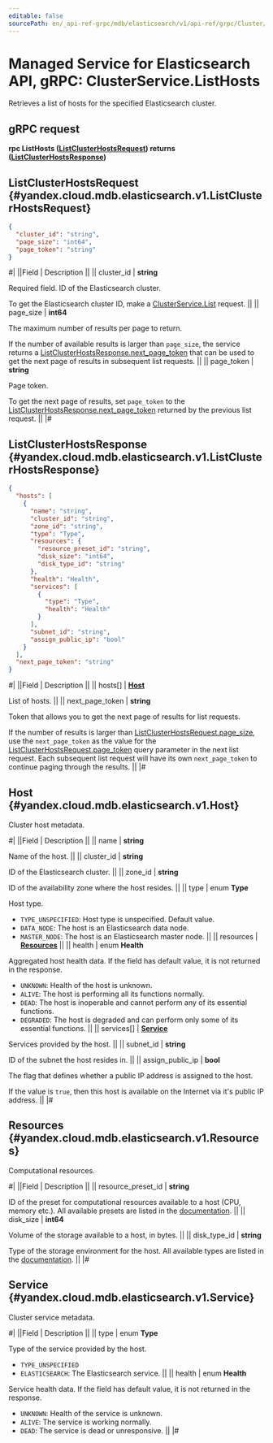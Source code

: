 ```yaml
---
editable: false
sourcePath: en/_api-ref-grpc/mdb/elasticsearch/v1/api-ref/grpc/Cluster/listHosts.md
---
```


# Managed Service for Elasticsearch API, gRPC: ClusterService.ListHosts

Retrieves a list of hosts for the specified Elasticsearch cluster.

## gRPC request

**rpc ListHosts ([ListClusterHostsRequest](#yandex.cloud.mdb.elasticsearch.v1.ListClusterHostsRequest)) returns ([ListClusterHostsResponse](#yandex.cloud.mdb.elasticsearch.v1.ListClusterHostsResponse))**

## ListClusterHostsRequest {#yandex.cloud.mdb.elasticsearch.v1.ListClusterHostsRequest}

```json
{
  "cluster_id": "string",
  "page_size": "int64",
  "page_token": "string"
}
```

#|
||Field | Description ||
|| cluster_id | **string**

Required field. ID of the Elasticsearch cluster.

To get the Elasticsearch cluster ID, make a [ClusterService.List](/docs/managed-elasticsearch/api-ref/grpc/Cluster/list#List) request. ||
|| page_size | **int64**

The maximum number of results per page to return.

If the number of available results is larger than `page_size`, the service returns a [ListClusterHostsResponse.next_page_token](#yandex.cloud.mdb.elasticsearch.v1.ListClusterHostsResponse) that can be used to get the next page of results in subsequent list requests. ||
|| page_token | **string**

Page token.

To get the next page of results, set `page_token` to the [ListClusterHostsResponse.next_page_token](#yandex.cloud.mdb.elasticsearch.v1.ListClusterHostsResponse) returned by the previous list request. ||
|#

## ListClusterHostsResponse {#yandex.cloud.mdb.elasticsearch.v1.ListClusterHostsResponse}

```json
{
  "hosts": [
    {
      "name": "string",
      "cluster_id": "string",
      "zone_id": "string",
      "type": "Type",
      "resources": {
        "resource_preset_id": "string",
        "disk_size": "int64",
        "disk_type_id": "string"
      },
      "health": "Health",
      "services": [
        {
          "type": "Type",
          "health": "Health"
        }
      ],
      "subnet_id": "string",
      "assign_public_ip": "bool"
    }
  ],
  "next_page_token": "string"
}
```

#|
||Field | Description ||
|| hosts[] | **[Host](#yandex.cloud.mdb.elasticsearch.v1.Host)**

List of hosts. ||
|| next_page_token | **string**

Token that allows you to get the next page of results for list requests.

If the number of results is larger than [ListClusterHostsRequest.page_size](#yandex.cloud.mdb.elasticsearch.v1.ListClusterHostsRequest), use the `next_page_token` as the value for the [ListClusterHostsRequest.page_token](#yandex.cloud.mdb.elasticsearch.v1.ListClusterHostsRequest) query parameter in the next list request.
Each subsequent list request will have its own `next_page_token` to continue paging through the results. ||
|#

## Host {#yandex.cloud.mdb.elasticsearch.v1.Host}

Cluster host metadata.

#|
||Field | Description ||
|| name | **string**

Name of the host. ||
|| cluster_id | **string**

ID of the Elasticsearch cluster. ||
|| zone_id | **string**

ID of the availability zone where the host resides. ||
|| type | enum **Type**

Host type.

- `TYPE_UNSPECIFIED`: Host type is unspecified. Default value.
- `DATA_NODE`: The host is an Elasticsearch data node.
- `MASTER_NODE`: The host is an Elasticsearch master node. ||
|| resources | **[Resources](#yandex.cloud.mdb.elasticsearch.v1.Resources)** ||
|| health | enum **Health**

Aggregated host health data. If the field has default value, it is not returned in the response.

- `UNKNOWN`: Health of the host is unknown.
- `ALIVE`: The host is performing all its functions normally.
- `DEAD`: The host is inoperable and cannot perform any of its essential functions.
- `DEGRADED`: The host is degraded and can perform only some of its essential functions. ||
|| services[] | **[Service](#yandex.cloud.mdb.elasticsearch.v1.Service)**

Services provided by the host. ||
|| subnet_id | **string**

ID of the subnet the host resides in. ||
|| assign_public_ip | **bool**

The flag that defines whether a public IP address is assigned to the host.

If the value is `true`, then this host is available on the Internet via it's public IP address. ||
|#

## Resources {#yandex.cloud.mdb.elasticsearch.v1.Resources}

Computational resources.

#|
||Field | Description ||
|| resource_preset_id | **string**

ID of the preset for computational resources available to a host (CPU, memory etc.).
All available presets are listed in the [documentation](/docs/managed-elasticsearch/concepts/instance-types). ||
|| disk_size | **int64**

Volume of the storage available to a host, in bytes. ||
|| disk_type_id | **string**

Type of the storage environment for the host.
All available types are listed in the [documentation](/docs/managed-elasticsearch/concepts/storage). ||
|#

## Service {#yandex.cloud.mdb.elasticsearch.v1.Service}

Cluster service metadata.

#|
||Field | Description ||
|| type | enum **Type**

Type of the service provided by the host.

- `TYPE_UNSPECIFIED`
- `ELASTICSEARCH`: The Elasticsearch service. ||
|| health | enum **Health**

Service health data. If the field has default value, it is not returned in the response.

- `UNKNOWN`: Health of the service is unknown.
- `ALIVE`: The service is working normally.
- `DEAD`: The service is dead or unresponsive. ||
|#